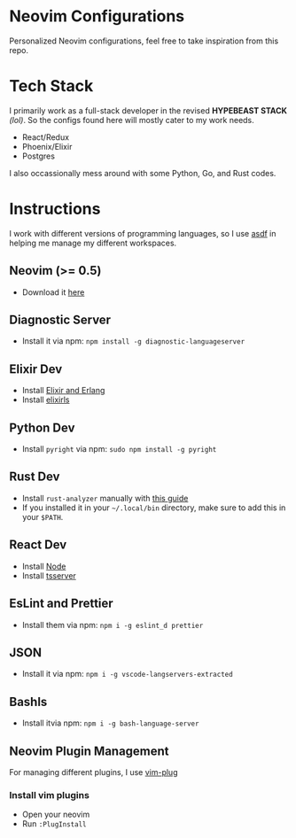 # Neovim Configurations
Personalized Neovim configurations, feel free to take inspiration from this repo.

# Tech Stack
I primarily work as a full-stack developer in the revised **HYPEBEAST STACK** *(lol)*. So the configs found here will mostly cater to my work needs.

- React/Redux
- Phoenix/Elixir
- Postgres

I also occassionally mess around with some Python, Go, and Rust codes.

# Instructions
I work with different versions of programming languages, so I use [asdf](http://asdf-vm.com/guide/getting-started.html#_2-download-asdf) in helping
me manage my different workspaces.

## Neovim (>= 0.5)
- Download it [here](https://github.com/neovim/neovim/wiki/Installing-Neovim)

## Diagnostic Server
- Install it via npm: `npm install -g diagnostic-languageserver`

## Elixir Dev
- Install [Elixir and Erlang](https://elixir-lang.org/install.html)
- Install [elixirls](https://github.com/neovim/nvim-lspconfig/blob/master/CONFIG.md#elixirls)

## Python Dev
- Install `pyright` via npm: `sudo npm install -g pyright`

## Rust Dev
- Install `rust-analyzer` manually with [this guide](https://rust-analyzer.github.io/manual.html#installation)
- If you installed it in your `~/.local/bin` directory, make sure to add this in your `$PATH`.

## React Dev
- Install [Node](https://nodejs.org/en/download/)
- Install [tsserver](https://github.com/neovim/nvim-lspconfig/blob/master/CONFIG.md#tsserver)

## EsLint and Prettier
- Install them via npm: `npm i -g eslint_d prettier`

## JSON
- Install it via npm: `npm i -g vscode-langservers-extracted`

## Bashls
- Install itvia npm: `npm i -g bash-language-server`


## Neovim Plugin Management
For managing different plugins, I use [vim-plug](https://github.com/junegunn/vim-plug#neovim)

### Install vim plugins
- Open your neovim
- Run `:PlugInstall`

